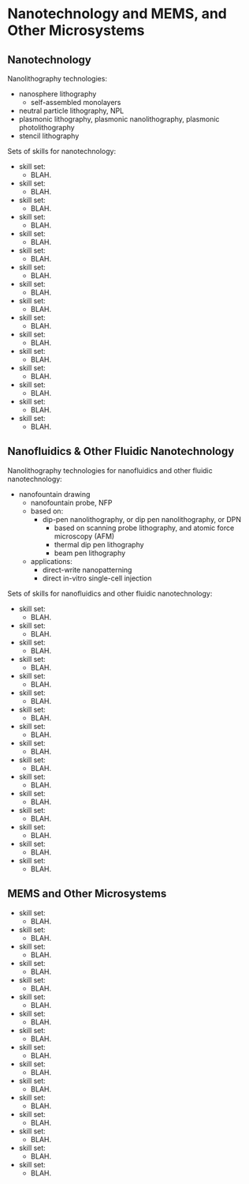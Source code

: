 #	Nanotechnology and MEMS, and Other Microsystems




##	Nanotechnology



Nanolithography technologies:
+ nanosphere lithography
	- self-assembled monolayers
+ neutral particle lithography, NPL
+ plasmonic lithography, plasmonic nanolithography, plasmonic photolithography
+ stencil lithography





Sets of skills for nanotechnology:
+ skill set:
	- BLAH.
+ skill set:
	- BLAH.
+ skill set:
	- BLAH.
+ skill set:
	- BLAH.
+ skill set:
	- BLAH.
+ skill set:
	- BLAH.
+ skill set:
	- BLAH.
+ skill set:
	- BLAH.
+ skill set:
	- BLAH.
+ skill set:
	- BLAH.
+ skill set:
	- BLAH.
+ skill set:
	- BLAH.
+ skill set:
	- BLAH.
+ skill set:
	- BLAH.
+ skill set:
	- BLAH.
+ skill set:
	- BLAH.
















##	Nanofluidics & Other Fluidic Nanotechnology



Nanolithography technologies for nanofluidics and other fluidic nanotechnology:
+ nanofountain drawing
	- nanofountain probe, NFP
	- based on:
		* dip-pen nanolithography, or dip pen nanolithography, or DPN
			+ based on scanning probe lithography, and atomic force microscopy (AFM)
			+ thermal dip pen lithography
			+ beam pen lithography
	- applications:
		* direct-write nanopatterning
		* direct in-vitro single-cell injection





Sets of skills for nanofluidics and other fluidic nanotechnology:
+ skill set:
	- BLAH.
+ skill set:
	- BLAH.
+ skill set:
	- BLAH.
+ skill set:
	- BLAH.
+ skill set:
	- BLAH.
+ skill set:
	- BLAH.
+ skill set:
	- BLAH.
+ skill set:
	- BLAH.
+ skill set:
	- BLAH.
+ skill set:
	- BLAH.
+ skill set:
	- BLAH.
+ skill set:
	- BLAH.
+ skill set:
	- BLAH.
+ skill set:
	- BLAH.
+ skill set:
	- BLAH.
+ skill set:
	- BLAH.

















##	MEMS and Other Microsystems



+ skill set:
	- BLAH.
+ skill set:
	- BLAH.
+ skill set:
	- BLAH.
+ skill set:
	- BLAH.
+ skill set:
	- BLAH.
+ skill set:
	- BLAH.
+ skill set:
	- BLAH.
+ skill set:
	- BLAH.
+ skill set:
	- BLAH.
+ skill set:
	- BLAH.
+ skill set:
	- BLAH.
+ skill set:
	- BLAH.
+ skill set:
	- BLAH.
+ skill set:
	- BLAH.
+ skill set:
	- BLAH.
+ skill set:
	- BLAH.






















